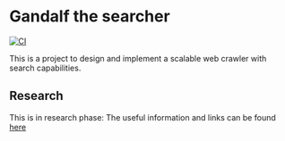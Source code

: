 # Gandalf the searcher

[![CI](https://github.com/jeancsil/gandalf-the-searcher/actions/workflows/markdown-lint.yml/badge.svg)](https://github.com/jeancsil/gandalf-the-searcher/actions/workflows/markdown-lint.yml)

This is a project to design and implement a scalable web crawler with search capabilities.

## Research

This is in research phase: The useful information and links can be found [here](docs/research.md)
